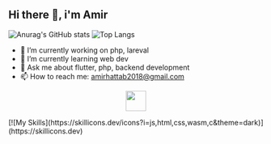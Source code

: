 ## Hi there 👋, i'm Amir 

![Anurag's GitHub stats](https://github-readme-stats.vercel.app/api?username=AmirtterK&theme=midnight-purple&show_icons=true)
![Top Langs](https://github-readme-stats.vercel.app/api/top-langs/?username=AmirtterK&layout=compact)
- 🔭 I’m currently working on php, lareval
- 🌱 I’m currently learning web dev 
- 💬 Ask me about flutter, php, backend development
- 📫 How to reach me: amirhattab2018@gmail.com
<p align="center">
  <a href="https://skillicons.dev">
    <img src="https://skillicons.dev/icons?i=flutter,dart,php,java,arduino,sqlite,c,sqlite,git,vscode" height="40" />
  </a>
</p>
[![My Skills](https://skillicons.dev/icons?i=js,html,css,wasm,c&theme=dark)](https://skillicons.dev)
